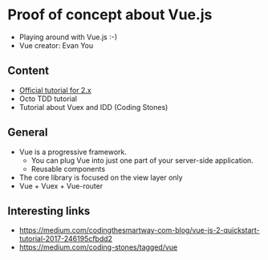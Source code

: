 # Proof of concept about Vue.js
* Playing around with Vue.js :-)
* Vue creator: Evan You

## Content
* [Official tutorial for 2.x](https://vuejs.org/v2/guide/)
* Octo TDD tutorial
* Tutorial about Vuex and IDD (Coding Stones)


## General
* Vue is a progressive framework.
    * You can plug Vue into just one part of your server-side application.
    * Reusable components
* The core library is focused on the view layer only
* Vue + Vuex + Vue-router


## Interesting links
* https://medium.com/codingthesmartway-com-blog/vue-js-2-quickstart-tutorial-2017-246195cfbdd2
* https://medium.com/coding-stones/tagged/vue